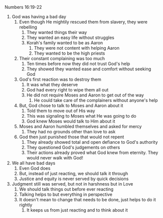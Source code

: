 Numbers 16:19-22 

1. God was having a bad day
   1. Even though He mightily rescued them from slavery, they were rebelling
      1. They wanted things their way
      2. They wanted an easy life without struggles
      3. Korah's family wanted to be as Aaron 
         1. They were not content with helping Aaron 
         2. They wanted to be the high priests
   2. Their constant complaining was too much
      1. Ten times before now they did not trust God's help
      2. They showed they wanted ease and comfort without seeking God
   3. God's first reaction was to destroy them
      1. It was what they deserve 
      2. God had every right to wipe them all out
      3. He did not require Moses and Aaron to get out of the way
         1. He could take care of the complainers without anyone's help
   4. But, God chose to talk to Moses and Aaron about it
      1. Told them to move out of His way
      2. This was signaling to Moses what He was going to do
      3. God knew Moses would talk to Him about it
   5. Moses and Aaron humbled themselves and asked for mercy
      1. They had no grounds other than love to ask
   6. God then just punished those that would not repent
      1. They already showed total and open defiance to God's authority
      2. They questioned God's judgements on others
      3. Their actions already proved what God knew from eternity. They would never walk with God!
2. We all have bad days
   1. Even God does
   2. But, instead of just reacting, we should talk it through
   3. Justice and equity is never served by quick decisions
3. Judgment still was served, but not in harshness but in Love
   1. We should talk things out before ever reacting
   2. Talking helps to but everything in perspective
   3. It doesn't mean to change that needs to be done, just helps to do it rightly
      1. It keeps us from just reacting and to think about it